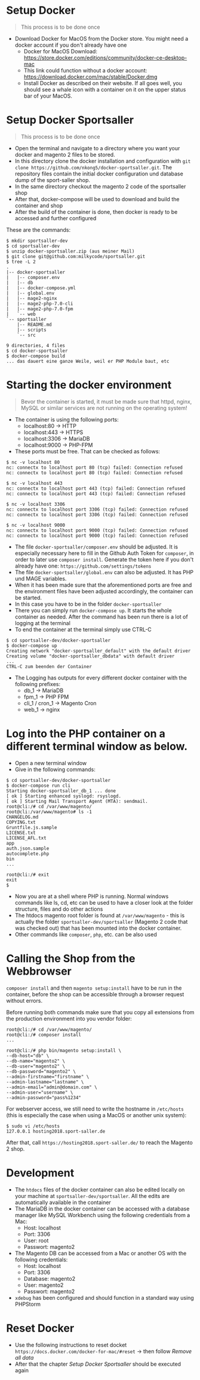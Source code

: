 # Setup Docker
> This process is to be done once

* Download Docker for MacOS from the Docker store. You might need a docker account if you don't already have one
	* Docker for MacOS Download: https://store.docker.com/editions/community/docker-ce-desktop-mac
	* This link could function without a docker account: https://download.docker.com/mac/stable/Docker.dmg
	* Install Docker as described on their website. If all goes well, you should see a whale icon with a container on it on the upper status bar of your MacOS.

# Setup Docker Sportsaller
> This process is to be done once

* Open the terminal and navigate to a directory where you want your docker and magento 2 files to be stored.
* In this directory clone the docker installation and configuration with  ``` git clone https://github.com/nkong5/docker-sportsaller.git ```. The repository files contain the initial docker configuration und database dump of the sport-saller shop.
* In the same directory checkout the magento 2 code of the sportsaller shop
* After that, docker-compose will be used to download and build the container and shop
* After the build of the container is done, then docker is ready to be accessed and further configured

These are the commands:

```
$ mkdir sportsaller-dev
$ cd sportsaller-dev
$ unzip docker-sportsaller.zip (aus meiner Mail)
$ git clone git@github.com:milkycode/sportsaller.git
$ tree -L 2
.
|-- docker-sportsaller
|   |-- composer.env
|   |-- db
|   |-- docker-compose.yml
|   |-- global.env
|   |-- mage2-nginx
|   |-- mage2-php-7.0-cli
|   |-- mage2-php-7.0-fpm
|   `-- web
`-- sportsaller
    |-- README.md
    |-- scripts
    `-- src

9 directories, 4 files
$ cd docker-sportsaller
$ docker-compose build
... das dauert eine ganze Weile, weil er PHP Module baut, etc
```

# Starting the docker environment
> Bevor the container is started, it must be made sure that httpd, nginx, MySQL or similar services are not running on the operating system!

* The container is using the following ports:
	* localhost:80 -> HTTP
	* localhost:443 -> HTTPS
	* localhost:3306 -> MariaDB
	* localhost:9000 -> PHP-FPM
* These ports must be free. That can be checked as follows:

```
$ nc -v localhost 80
nc: connectx to localhost port 80 (tcp) failed: Connection refused
nc: connectx to localhost port 80 (tcp) failed: Connection refused

$ nc -v localhost 443
nc: connectx to localhost port 443 (tcp) failed: Connection refused
nc: connectx to localhost port 443 (tcp) failed: Connection refused

$ nc -v localhost 3306
nc: connectx to localhost port 3306 (tcp) failed: Connection refused
nc: connectx to localhost port 3306 (tcp) failed: Connection refused

$ nc -v localhost 9000
nc: connectx to localhost port 9000 (tcp) failed: Connection refused
nc: connectx to localhost port 9000 (tcp) failed: Connection refused
```

* The file  `docker-sportsaller/composer.env` should be adjusted. It is especially necessary here to fill in the Github Auth Token for `composer`, in order to later use `composer install`. Generate the token here if you don't already have one: `https://github.com/settings/tokens`
* The file `docker-sportsaller/global.env` can also be adjusted. It has PHP und MAGE  variables.
* When it has been made sure that the aforementioned ports are free and the environment files have been adjusted accordingly, the container can be started.
* In this case you have to be in the folder `docker-sportsaller` 
* There you can simply run `docker-compose up`. It starts the whole container as needed. After the command has been run there is a lot of logging at the terminal
* To end the container at the terminal simply use CTRL-C

```
$ cd sportsaller-dev/docker-sportsaller
$ docker-compose up
Creating network "docker-sportsaller_default" with the default driver
Creating volume "docker-sportsaller_dbdata" with default driver
...
CTRL-C zum beenden der Container
```

* The Logging has outputs for every different docker container with the following prefixes:
	* db_1 -> MariaDB
	* fpm_1 -> PHP FPM
	* cli_1 / cron_1 -> Magento Cron
	* web_1 -> nginx

# Log into the PHP container on a different terminal window as below.
* Open a new terminal window
* Give in the following commands:

```
$ cd sportsaller-dev/docker-sportsaller
$ docker-compose run cli
Starting docker-sportsaller_db_1 ... done
[ ok ] Starting enhanced syslogd: rsyslogd.
[ ok ] Starting Mail Transport Agent (MTA): sendmail.
root@cli:/# cd /var/www/magento/
root@cli:/var/www/magento# ls -1
CHANGELOG.md
COPYING.txt
Gruntfile.js.sample
LICENSE.txt
LICENSE_AFL.txt
app
auth.json.sample
autocomplete.php
bin
...

root@cli:/# exit
exit
$
```

* Now you are at a shell where PHP is running. Normal windows commands like ls, cd, etc can be used to have a closer look at the folder structure, files and do other actions
* The htdocs magento root folder is found at `/var/www/magento` - this is actually the folder `sportsaller-dev/sportsaller` (Magento 2 code that was checked out) that has been mounted into the docker container.
* Other commands like `composer`, `php`, etc. can be also used

# Calling the Shop from the Webbrowser 
`composer install` and then `magento setup:install` have to be run in the container, before the shop can be accessible through a browser request without errors. 

Before running both commands make sure that you copy all extensions from the production environment into you vendor folder:

```
root@cli:/# cd /var/www/magento/
root@cli:/# composer install
...

root@cli:/# php bin/magento setup:install \
--db-host="db" \
--db-name="magento2" \
--db-user="magento2" \
--db-password="magento2" \
--admin-firstname="firstname" \
--admin-lastname="lastname" \
--admin-email="admin@domain.com" \
--admin-user="username" \
--admin-password="pass%1234"
```

For  webserver access, we still need to write the hostname in `/etc/hosts` (this is especially the case when using a MacOS or another unix system):

```
$ sudo vi /etc/hosts
127.0.0.1 hosting2018.sport-saller.de
```

After that, call `https://hosting2018.sport-saller.de/` to reach the Magento 2 shop.

# Development
* The `htdocs` files of the docker container can also be edited locally on your machine at  `sportsaller-dev/sportsaller`. All the edits are automatically available in the container
* The MariaDB in the docker container can be accessed with a database manager like MySQL Workbench using the following credentials from a Mac:
	* Host: localhost
	* Port: 3306
	* User: root
	* Passwort: magento2
* The Magento DB can be accessed from a Mac or another OS with the following credentials:
	* Host: localhost
	* Port: 3306
	* Database: magento2
	* User: magento2
	* Passwort: magento2
* `xdebug` has been configured and should function in a standard way using PHPStorm

# Reset Docker 
* Use the following instructions to reset docket `https://docs.docker.com/docker-for-mac/#reset` -> then follow _Remove all data_ 
* After that the chapter _Setup Docker Sportsaller_ should be executed again

